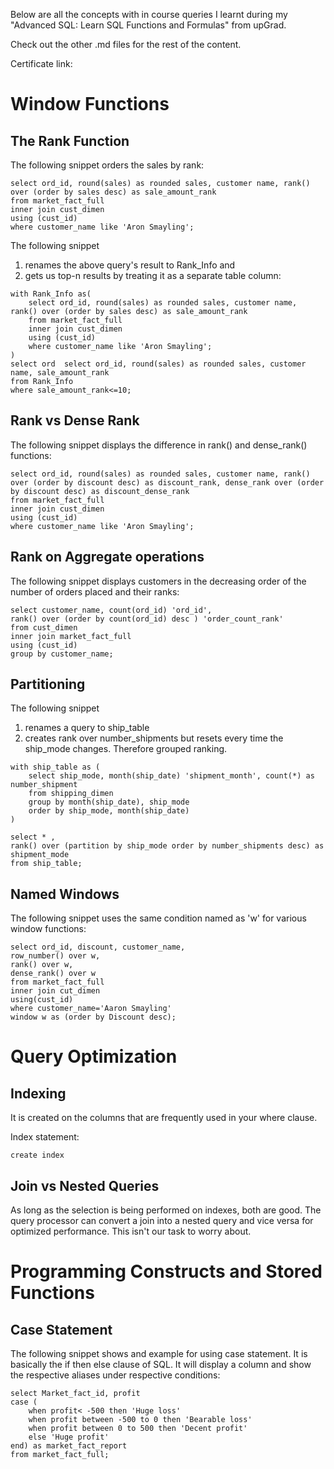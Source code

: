 Below are all the concepts with in course queries I learnt during my "Advanced SQL: Learn SQL Functions and Formulas" from upGrad.

Check out the other .md files for the rest of the content. 

Certificate link: 

# Window Functions

## The Rank Function 
The following snippet orders the sales by rank:

```
select ord_id, round(sales) as rounded sales, customer name, rank() over (order by sales desc) as sale_amount_rank
from market_fact_full
inner join cust_dimen
using (cust_id)
where customer_name like 'Aron Smayling';
```

The following snippet 
1) renames the above query's result to Rank_Info and 
2) gets us top-n results by treating it as a separate table column:
```
with Rank_Info as(
    select ord_id, round(sales) as rounded sales, customer name, rank() over (order by sales desc) as sale_amount_rank
    from market_fact_full
    inner join cust_dimen
    using (cust_id)
    where customer_name like 'Aron Smayling';
)
select ord  select ord_id, round(sales) as rounded sales, customer name, sale_amount_rank
from Rank_Info
where sale_amount_rank<=10;
```

## Rank vs Dense Rank
The following snippet displays the difference in rank() and dense_rank() functions:
```
select ord_id, round(sales) as rounded sales, customer name, rank() over (order by discount desc) as discount_rank, dense_rank over (order by discount desc) as discount_dense_rank
from market_fact_full
inner join cust_dimen
using (cust_id)
where customer_name like 'Aron Smayling';
```

## Rank on Aggregate operations
The following snippet displays customers in the decreasing order of the number of orders placed and their ranks:
```
select customer_name, count(ord_id) 'ord_id',
rank() over (order by count(ord_id) desc ) 'order_count_rank'
from cust_dimen
inner join market_fact_full
using (cust_id)
group by customer_name;
```

## Partitioning
The following snippet
1) renames a query to ship_table 
2) creates rank over number_shipments but resets every time the ship_mode changes. Therefore grouped ranking.
```
with ship_table as (
    select ship_mode, month(ship_date) 'shipment_month', count(*) as number_shipment
    from shipping_dimen
    group by month(ship_date), ship_mode
    order by ship_mode, month(ship_date)
)

select * ,
rank() over (partition by ship_mode order by number_shipments desc) as shipment_mode
from ship_table;
```

## Named Windows
The following snippet uses the same condition named as 'w' for various window functions:
```
select ord_id, discount, customer_name,
row_number() over w,
rank() over w,
dense_rank() over w
from market_fact_full
inner join cut_dimen
using(cust_id)
where customer_name='Aaron Smayling'
window w as (order by Discount desc);
```

# Query Optimization
## Indexing
It is created on the columns that are frequently used in your where clause.

Index statement:
```
create index
```

## Join vs Nested Queries
As long as the selection is being performed on indexes, both are good. The query processor can convert a join into a nested query and vice versa for optimized performance. This isn't our task to worry about.

# Programming Constructs and Stored Functions

## Case Statement 
The following snippet shows and example for using case statement. It is basically the if then else clause of SQL. It will display a column and show the respective aliases under respective conditions:

```
select Market_fact_id, profit
case (
    when profit< -500 then 'Huge loss'
    when profit between -500 to 0 then 'Bearable loss'
    when profit between 0 to 500 then 'Decent profit'
    else 'Huge profit'
end) as market_fact_report
from market_fact_full;
```